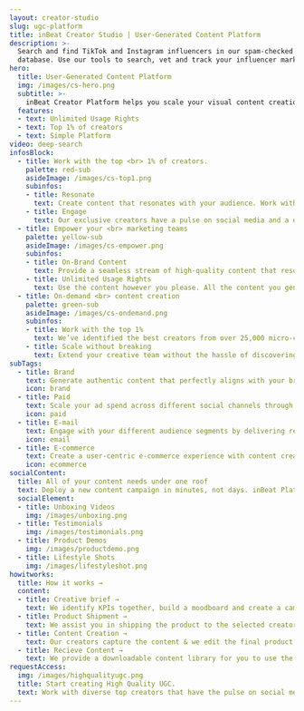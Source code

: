 ```yaml
---
layout: creator-studio
slug: ugc-platform
title: inBeat Creator Studio | User-Generated Content Platform
description: >-
  Search and find TikTok and Instagram influencers in our spam-checked influencer
  database. Use our tools to search, vet and track your influencer marketing campaigns.
hero:
  title: User-Generated Content Platform
  img: /images/cs-hero.png
  subtitle: >-
    inBeat Creator Platform helps you scale your visual content creation needs through a vetted network of handpicked creators.
  features:
  - text: Unlimited Usage Rights
  - text: Top 1% of creators
  - text: Simple Platform
video: deep-search
infosBlock:
  - title: Work with the top <br> 1% of creators.
    palette: red-sub
    asideImage: /images/cs-top1.png
    subinfos:  
    - title: Resonate
      text: Create content that resonates with your audience. Work with creators that understand branding.
    - title: Engage
      text: Our exclusive creators have a pulse on social media and a deep understanding of attention.
  - title: Empower your <br> marketing teams
    palette: yellow-sub
    asideImage: /images/cs-empower.png
    subinfos:  
    - title: On-Brand Content
      text: Provide a seamless stream of high-quality content that resonates with your end audience at scale.
    - title: Unlimited Usage Rights
      text: Use the content however you please. All the content you generate is yours.
  - title: On-demand <br> content creation
    palette: green-sub
    asideImage: /images/cs-ondemand.png
    subinfos:  
    - title: Work with the top 1%
      text: We’ve identified the best creators from over 25,000 micro-creators to help you get the best content.
    - title: Scale without breaking
      text: Extend your creative team without the hassle of discovering, recruiting, and onboarding.
subTags:
  - title: Brand
    text: Generate authentic content that perfectly aligns with your brand image & identity. 
    icon: brand
  - title: Paid
    text: Scale your ad spend across different social channels through an ongoing stream of User-Generated Content that converts.
    icon: paid
  - title: E-mail
    text: Engage with your different audience segments by delivering relatable content with a narrative that resonates.
    icon: email
  - title: E-commerce
    text: Create a user-centric e-commerce experience with content created for the user at the center stage.
    icon: ecommerce
socialContent:
  title: All of your content needs under one roof
  text: Deploy a new content campaign in minutes, not days. inBeat Platform empowers you to create high-quality social content seamlessly.
  socialElement:
  - title: Unboxing Videos
    img: /images/unboxing.png
  - title: Testimonials
    img: /images/testimonials.png
  - title: Product Demos
    img: /images/productdemo.png
  - title: Lifestyle Shots
    img: /images/lifestyleshot.png
howitworks:
  title: How it works →
  content:
  - title: Creative brief →
    text: We identify KPIs together, build a moodboard and create a campaign persona. 
  - title: Product Shipment →
    text: We assist you in shipping the product to the selected creators to start content creation. 
  - title: Content Creation →
    text: Our creators capture the content & we edit the final product in-house
  - title: Recieve Content →
    text: We provide a downloadable content library for you to use the assets in your marketing. 
requestAccess:
  img: /images/highqualityugc.png
  title: Start creating High Quality UGC. 
  text: Work with diverse top creators that have the pulse on social media. & create content to grow your brand.  
---
```


